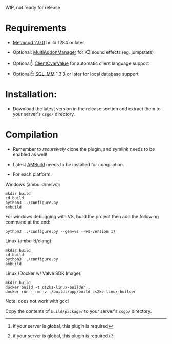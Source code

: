 WIP, not ready for release 

# Requirements

- [Metamod 2.0.0](https://www.metamodsource.net/downloads.php/?branch=master) build 1284 or later

- Optional: [MultiAddonManager](https://github.com/Source2ZE/MultiAddonManager/releases) for KZ sound effects (eg. jumpstats)

- Optional[^1]: [ClientCvarValue](https://github.com/komashchenko/ClientCvarValue/releases) for automatic client language support

- Optional[^1]: [SQL_MM](https://github.com/zer0k-z/sql_mm/releases) 1.3.3 or later for local database support

[^1]: if your server is global, this plugin is required

# Installation:

- Download the latest version in the release section and extract them to your server's `csgo/` directory.

# Compilation
- Remember to *recursively* clone the plugin, and symlink needs to be enabled as well!
- Latest [AMBuild](https://github.com/alliedmodders/ambuild/) needs to be installed for compilation.

- For each platform:
  
Windows (ambuild/msvc): 
```
mkdir build
cd build
python3 ../configure.py 
ambuild
``` 

For windows debugging with VS, build the project then add the following command at the end:
```
python3 ../configure.py --gen=vs --vs-version 17
``` 

Linux (ambuild/clang):
```
mkdir build
cd build
python3 ../configure.py 
ambuild
``` 

Linux (Docker w/ Valve SDK Image):
```
mkdir build
docker build -t cs2kz-linux-builder .
docker run --rm -v ./build:/app/build cs2kz-linux-builder
```

Note: does not work with gcc!

Copy the contents of `build/package/` to your server's `csgo/` directory.
